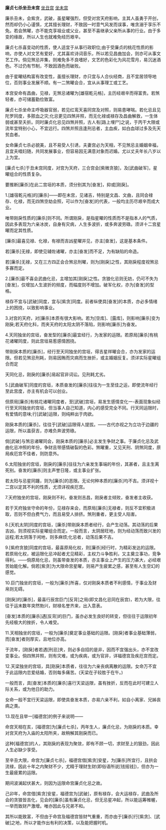 **廉贞七杀坐丑未宫**
[坐丑宫](./廉贞七杀坐丑宫.png)
[坐未宫](./廉贞七杀坐未宫.png)

廉杀丑未，会紫贪，武破，虽星曜强烈，但受对宫天府影响，主其人虽勇于开创，然而却仍小心谨慎，尤其擅长理财，不致因一时意气风发而误事，唯贪溺于享乐不免。若会煞曜，亦不能克享祖业或父业，甚至不喜继承父亲所从事的行业。由于多变的缘故，所以人生也就难免经历艰辛。

廉贞七杀喜变动的性质，使人适宜于从事行政职位;由于受廉贞的桃花性质的影响，亦使人对文艺有爱好，尤其喜欢诗词音乐，所以若见昌曲加会，则亦可从事文艺工作。倘见煞忌并集，则难免多不良嗜好，文艺的色彩化为风花雪月，易沉迷酒色。不过仍有节制，不致因酒色而破败。

由于星曜结构富有改变性，虽擅长理财，亦只宜与人合伙经商，且不宜居领导地位，否则事业发展不顺。有一二煞曜会合，宜从从事理工或工艺。

本宫安命有昌曲，见禄，无煞忌诸曜为[雄宿乾元格]，主历经艰辛而得富贵。若煞轻者，亦可储蓄勤俭致富。

廉贞七杀坐命主呼吸器官弱，若见红鸾天喜同宫及对照，则易患哮喘。若化忌且见陀罗同度，多脓血之灾;化忌更见四煞并照，而无化禄或禄存及昌曲解救，一生体弱或甚至夭折。同时廉贞化忌见四煞并照，古人有[路上埋尸]之说，于丙干大限或流年宜特别小心，不宜远行。四煞并照且逢刑忌者，主血疾，如白血球过多及先天贫血者。

女命廉贞七杀必貌美，且不易受人引诱，夫妻宫必为天相，不见煞忌主婚姻幸福，且宜夫唱妇随，共同发展事业，但容易因无满意对象而迟婚。尤以丈夫年长八岁以上为宜。


[廉贞七杀]于丑未宫同度，对宫为天府，三合宫会[紫微贪狼]，及[武曲破军]，星曜组合的性质复杂。

要推断[廉杀]在此二宫垣的本质，须分别其为[奋发]，抑或[刚戾]。

1.[雄宿乾元格]的[廉杀]——即在未宫，见诸吉，特别是文昌、文曲，且同会禄存、化禄，而无四煞空劫会照，可以作为[奋发]的代表，一般均主历尽艰辛而成大业。

唯带刚戾性质的[廉杀]则不同。所谓刚戾，是指星曜的性质而不是指本人的气质，因此多表现为六亲冰炭，自身有灾病，人生多波折，或多奔波劳碌。须详十二宫星曜而定其性质。

[廉杀]最喜见禄、化禄，有禄而吉凶星曜并见，亦主[奋发]，这是基本条件。

若[廉杀]无禄，即使见辅佐诸曜，亦主[奋发]而不足，为有缺陷的命造。

若[廉杀]无禄，又在三方四正会合煞忌刑曜，则为[刚戾]之性，其刚戾程度视煞忌多寡而定。

2.[廉杀]最不喜会武曲化忌，主增加其[刚戾]之性。贪狼化忌则无妨，仍可不失为[奋发]，仅增加人生波折的频度，而幅度则不增加。破军化权，亦为[奋发]的型格。

禄存不宜与[武破]同度，宜与[紫贪]同度。前者纵使具[奋发]的本质，亦必多情绪上的困挠，以致影响事业。

3.对宫的天府，对[廉杀]本质有很大影响。若为[空库]、[露库]，则影响[廉杀]变为刚戾;若天府化科，而夹天府的太阳太阴不落陷，则影响[廉杀]为奋发。

4.天同独坐的宫垣，奋发型的[廉杀]最宜经行，为发家的运限。若原局[廉杀]有桃花诸曜同度，则此宫垣易惹感情困挠。

带刚戾本质的[廉杀]，经行至天同独坐的宫垣，得吉星祥曜会合，亦为发家的运限。但若见煞忌刑耗，则易因贿而灾病而生挫折，或主婚姻反复。须详实际星曜组合而定

天同化忌，刚戾的[廉杀]易起官非词讼。见刑耗尤劣。

5.[武曲破军]同度的宫垣，本质奋发的[廉杀]往往为一生至佳之运，即使流年经行至此宫度，亦主有机会可以创业。

但原局[廉杀]有桃花诸曜同度者，至[武破]宫垣，易发生感情变化一-表面现象似经行至天同独坐的宫垣，但当事人自己知道，内心的感受完全不同。行天同运限时，有爱情的意味;行[武破]运限，则纯粹出于肉欲。

刚戾本质的[廉杀]，往往于[武破]运限得人提拔。——古代亦视之为立功于边疆的运限，所以虽获吉，亦难负奔波劳碌。

倘[武破]与煞忌诸曜同会，刚戾本质的[廉杀]必主发生争财之事。于廉贞化忌及武曲化忌冲照的年份，争财且带感情破裂的色彩。煞曜重，又见天刑、阴煞同度，原局疾厄宫不佳者，则防意外。

6.太阳独坐的宫垣，刚戾的[廉杀]往往为六亲发生事端的年份，其甚者，且主生离死别。奋发的[廉杀]则主声誉日隆，或主事业扩张。

若太阳与忌星同躔，则为[廉杀]的恶限。无论何种本质的[廉杀]均不吉。须详视十二宫以定其不利的性质，尤须详视疾厄宫。

7.天府独坐的宫垣，刚戾则不利，奋发则吉昌，刚戾者主倾败，奋发者主收获。

若于天府独坐守命的年份，见禄存来会，而原局[廉杀]无禄者，则反不宜积极进取，否则不但白费气力，而且易受人排挤。煞刑重者，更主受人陷害。

8.[天机太阴]同度的宫垣，[廉杀]带刚戾本质者经行，会产生动荡。其动荡的后果吉凶，则须视实际星曜组合而定。一般而言，太阴居旺地，则为经动荡而致兴发的运程;若太阴落于闲地，则多麻烦;化忌者，动荡后果不吉。

9.[紫府贪狼]同度的宫垣，最喜原局化权，则[廉杀]经行时，为精彩发达的运限。若原局化权，被运限化忌冲起者尤见精彩，主权力斗争胜利，又主奠立事功，竞争得利。——倘原局化忌，则虽带奋发的本质，亦主事业上产生的压力甚大，必经艰苦始能化解。倘若[紫贪]为大限命宫星曜，则易产生疲累之感，甚至有人生空幻的感觉。

10.巨门独坐的宫垣，一般为[廉杀]所喜，仅对刚戾本质者不利感情，于事业及财帛则无碍。

[刚戾]的[廉杀]，最喜行辰宫巨门[反背]之局(即文昌化忌同在辰宫)，若为大限，往往于运末数年突然勃兴，财禄名誉齐来，出入意表。

[奋发]本质的[廉杀]遇[反背]的巨门，虽亦必发生良好的转变，但往往于运限初年先经极大的挫折，令人难受。

11.天相独坐的宫垣，一般为[廉杀]奠定事业基础的运限。[刚戾]者事业基础薄弱，而[奋发]者则厚实，且地位亦高。

于流年，[刚戾]者若遇[刑忌]夹，则必多自招的是非，因而不宜强出头，亦不宜改变事业。倘四煞并照，则有灾难，或为疾病，或为官非，详福德宫及疾厄宫而定。

12.天梁独坐的宫垣，具[刚戾]本质者，往往为六亲丧病离散的运限。女命万不宜于此运限内恋爱结婚，否则每多痛苦。(天梁在子较胜于在午。)

一般而言，具[奋发]本质的[廉杀]喜行天梁运限，虽有挫折，反而在此时可建立人际关系，或为他日的助力。

女命一般不宜行天梁运限，即使具奋发本质，亦易六亲不利，如自小离家、兄姊丧病之类。

13.现在且举一[福德宫]的例子来说明——

命宫天相在亥，[福德宫]为[廉贞七杀]，丙年生人，廉贞化忌，为刚戾的本质。幸对宫天府为入庙的太阳所夹，故稍解其刚戾而已。

这种[福德宫]的人，其刚戾的表现为聚敛，即有不顾一切，求财至上的狠劲，因此人生必缺少享受。

至辛丑大限，命宫为[廉贞七杀]，福德宫借[紫贪]安星，为[廉杀]所宜行，且拱会流禄，因此十年之内聚财不少，尤精于理财生财(即俗语所说[钱摇钱])，但亦为一生最疲累的运限。

期间波澜起伏甚大，则因为运限命宫廉贞化忌之故。

己卯年，命宫借[紫贪]安星，福德宫为[武破]，原有禄存，会大运禄存，武曲及所会的贪狼皆吉化，见会的[廉杀]虽有廉贞化忌，但无忌星冲起，所以能运筹帷幄，一举而致财产激增。唯亦因此与兄弟不和。

其所以能致富，不但由于命宫及福德宫皆财气重重，而亦由于[廉杀]行[紫贪]、[武破]之地，所以才能作出有利的决策，以及能把握时机。